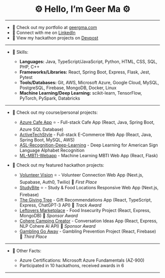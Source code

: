 <h1 align="center">⚙️ Hello, I’m Geer Ma ⚙️</h1>

---

- 💼 Check out my portfolio at [geergma.com](https://www.geergma.com/)
- 🔗 Connect with me on [LinkedIn](https://www.linkedin.com/in/geerma)
- 👀 View my hackathon projects on [Devpost](https://devpost.com/geerma)

---

- 📙 Skills:
  
  - **Languages:** Java, TypeScript/JavaScript, Python, HTML, CSS, SQL, PHP, C++
  - **Frameworks/Libraries:** React, Spring Boot, Express, Flask, Jest, Pytest
  - **Tools/Databases:** Git, AWS, Microsoft Azure, Google Cloud, MySQL, PostgreSQL, Firebase, MongoDB, Docker, Linux
  - **Machine Learning/Deep Learning:** scikit-learn, TensorFlow, PyTorch, PySpark, Databricks

---

- 📖 Check out my course/personal projects:
  - [Azure Cafe App](https://github.com/geerma/azure-cafe-app) :star: - Full-stack Cafe App (React, Java, Spring Boot, Azure SQL Database)
  - [ActiveTechStyle](https://github.com/geerma/activetechstyle) - Full-stack E-Commerce Web App (React, Java, Spring Boot, MySQL, AWS)
  - [ASL-Recognition-Deep-Learning](https://github.com/geerma/asl-recognition-deep-learning) - Deep Learning for American Sign Language Alphabet Recognition
  - [ML-MBTI-Webapp](https://github.com/geerma/ml-mbti-webapp) - Machine Learning MBTI Web App (React, Flask)

- 📖 Check out my featured hackathon projects:
  - [Volunteer Vision](https://github.com/geerma/volunteer-vision) :star: - Volunteer Connection Web App (Next.js, Supabase, Auth0, Twilio) 🥇 *First Place*
  - [StudyBite](https://github.com/geerma/StudyBite) :star: - Study & Food Locations Responsive Web App (Next.js, Firebase)
  - [The Giving Tree](https://github.com/geerma/thegivingtree) - Gift Recommendations App (React, TypeScript, Express, ChatGPT-3 API) 🏅 *Track Award*
  - [Leftovers Marketplace](https://github.com/geerma/leftoversmarketplace) - Food Insecurity Project (React, Express, MongoDB) 🏅 *Sponsor Award*
  - [Cohere Camping Creator](https://github.com/geerma/CohereCampingCreator) - Conversation Ideas App (React, Express, NLP Cohere AI API) 🏅 *Sponsor Award*
  - [Gambling Go Away](https://github.com/geerma/GamblingGoAway) - Gambling Prevention Project (React, Firebase) 🥉 *Third Place*

---

- 🎨 Other Facts:
  
  - Azure Certifications: Microsoft Azure Fundamentals (AZ-900)
  - Participated in 10 hackathons, received awards in 6

---
